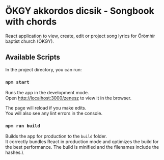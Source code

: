 # ÖKGY akkordos dicsik - Songbook with chords

React application to view, create, edit or project song lyrics for Örömhír baptist church (ÖKGY).

## Available Scripts

In the project directory, you can run:

### `npm start`

Runs the app in the development mode.\
Open [http://localhost:3000/zenesz](http://localhost:3000/zenesz) to view it in the browser.

The page will reload if you make edits.\
You will also see any lint errors in the console.

### `npm run build`

Builds the app for production to the `build` folder.\
It correctly bundles React in production mode and optimizes the build for the best performance.
The build is minified and the filenames include the hashes.\
